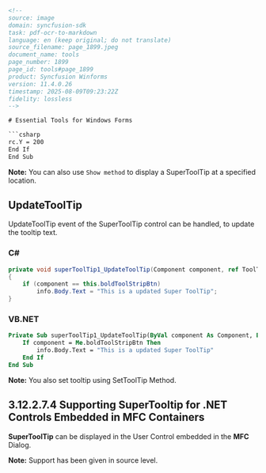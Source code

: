 ```html
<!-- 
source: image
domain: syncfusion-sdk
task: pdf-ocr-to-markdown
language: en (keep original; do not translate)
source_filename: page_1899.jpeg
document_name: tools
page_number: 1899
page_id: tools#page_1899
product: Syncfusion Winforms
version: 11.4.0.26
timestamp: 2025-08-09T09:23:22Z
fidelity: lossless
-->

# Essential Tools for Windows Forms

```csharp
rc.Y = 200
End If
End Sub
```

**Note:** You can also use `Show method` to display a SuperToolTip at a specified location.

## UpdateToolTip

UpdateToolTip event of the SuperToolTip control can be handled, to update the tooltip text.

### C#

```csharp
private void superToolTip1_UpdateToolTip(Component component, ref ToolTipInfo info)
{
    if (component == this.boldToolStripBtn)
        info.Body.Text = "This is a updated Super ToolTip";
}
```

### VB.NET

```vb
Private Sub superToolTip1_UpdateToolTip(ByVal component As Component, ByRef info As ToolTipInfo)
    If component = Me.boldToolStripBtn Then
        info.Body.Text = "This is a updated Super ToolTip"
    End If
End Sub
```

**Note:** You also set tooltip using SetToolTip Method.

## 3.12.2.7.4 Supporting SuperTooltip for .NET Controls Embedded in MFC Containers

**SuperToolTip** can be displayed in the User Control embedded in the **MFC** Dialog.

**Note:** Support has been given in source level.
```